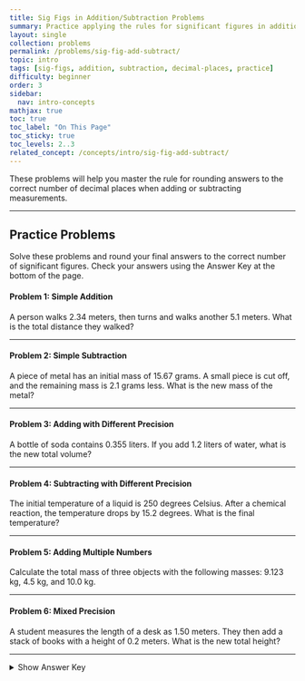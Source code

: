 ```yaml
---
title: Sig Figs in Addition/Subtraction Problems
summary: Practice applying the rules for significant figures in addition and subtraction.
layout: single
collection: problems
permalink: /problems/sig-fig-add-subtract/
topic: intro
tags: [sig-figs, addition, subtraction, decimal-places, practice]
difficulty: beginner
order: 3
sidebar:
  nav: intro-concepts
mathjax: true
toc: true
toc_label: "On This Page"
toc_sticky: true
toc_levels: 2..3
related_concept: /concepts/intro/sig-fig-add-subtract/
---
```


<p class="lead">
These problems will help you master the rule for rounding answers to the correct number of decimal places when adding or subtracting measurements.
</p>

---

## **Practice Problems**

Solve these problems and round your final answers to the correct number of significant figures. Check your answers using the Answer Key at the bottom of the page.

#### **Problem 1: Simple Addition**
A person walks 2.34 meters, then turns and walks another 5.1 meters. What is the total distance they walked?

---

#### **Problem 2: Simple Subtraction**
A piece of metal has an initial mass of 15.67 grams. A small piece is cut off, and the remaining mass is 2.1 grams less. What is the new mass of the metal?

---

#### **Problem 3: Adding with Different Precision**
A bottle of soda contains 0.355 liters. If you add 1.2 liters of water, what is the new total volume?

---

#### **Problem 4: Subtracting with Different Precision**
The initial temperature of a liquid is 250 degrees Celsius. After a chemical reaction, the temperature drops by 15.2 degrees. What is the final temperature?

---

#### **Problem 5: Adding Multiple Numbers**
Calculate the total mass of three objects with the following masses: 9.123 kg, 4.5 kg, and 10.0 kg.

---

#### **Problem 6: Mixed Precision**
A student measures the length of a desk as 1.50 meters. They then add a stack of books with a height of 0.2 meters. What is the new total height?

---

<details>
  <summary>Show Answer Key</summary>
  <p><strong>Problem 1:</strong> $7.4 \text{ m}$ (The least number of decimal places is 1, from 5.1 m).</p>
  <p><strong>Problem 2:</strong> $13.6 \text{ g}$ (The least number of decimal places is 1, from 2.1 g).</p>
  <p><strong>Problem 3:</strong> $1.6 \text{ L}$ (The least number of decimal places is 1, from 1.2 L).</p>
  <p><strong>Problem 4:</strong> $235 \text{ °C}$ (The least number of decimal places is 0, from 250 °C).</p>
  <p><strong>Problem 5:</strong> $23.6 \text{ kg}$ (The least number of decimal places is 1, from 4.5 kg and 10.0 kg).</p>
  <p><strong>Problem 6:</strong> $1.7 \text{ m}$ (The least number of decimal places is 1, from 0.2 m).</p>
</details>